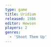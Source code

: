 ```yaml
---
type: game
title: Uridium
released: 1986
editor: Hewson
players: 2
genres:
  - 'Shoot Them Up'
---
```

